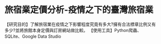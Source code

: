 # 旅宿業定價分析-疫情之下的臺灣旅宿業
【研究目的】了解旅宿業在疫情之下影響程度究竟有多大?擁有合法標章比例又有多少?並將旅館本身定價與訂房網站做比較。
【使用工具】Python爬蟲、SQLite、Google Data Studio


